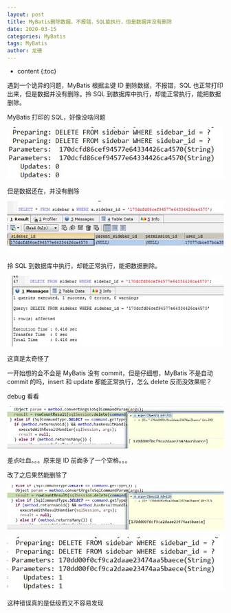```yaml
---
layout: post
title: MyBatis删除数据，不报错，SQL能执行，但是数据并没有删除
date: 2020-03-15
categories: MyBatis
tags: MyBatis
author: 龙德
---
```


* content
{:toc}

遇到一个诡异的问题，MyBatis 根据主键 ID 删除数据，不报错，SQL 也正常打印出来，但是数据并没有删除。拎 SQL 到数据库中执行，却能正常执行，能把数据删除。

MyBatis 打印的 SQL，好像没啥问题

![image](/assets/20200315155513.jpg)

但是数据还在，并没有删除

![image](/assets/20200315155720.jpg)

拎 SQL 到数据库中执行，却能正常执行，能把数据删除。

![image](/assets/20200315155919.jpg)

这真是太奇怪了

一开始想的会不会是 MyBatis 没有 commit，但是仔细想，MyBatis 不是自动 commit 的吗，insert 和 update 都能正常执行，怎么 delete 反而没效果呢？

debug 看看

![image](/assets/20200315160125.jpg)

差点吐血。。。原来是 ID 前面多了一个空格。。。

改了之后果然能删除了

![image](/assets/20200315160447.jpg)

![image](/assets/20200315160522.jpg)

这种错误真的是低级而又不容易发现